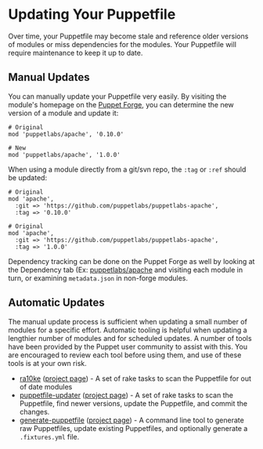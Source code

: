Updating Your Puppetfile
========================

Over time, your Puppetfile may become stale and reference older versions of modules or miss dependencies for the modules. Your Puppetfile will require maintenance to keep it up to date.

Manual Updates
--------------

You can manually update your Puppetfile very easily. By visiting the module's homepage on the [Puppet Forge](https://forge.puppet.com/), you can determine the new version of a module and update it:

    # Original
    mod 'puppetlabs/apache', '0.10.0'

    # New
    mod 'puppetlabs/apache', '1.0.0'

When using a module directly from a git/svn repo, the `:tag` or `:ref` should be updated:

    # Original
    mod 'apache',
      :git => 'https://github.com/puppetlabs/puppetlabs-apache',
      :tag => '0.10.0'

    # Original
    mod 'apache',
      :git => 'https://github.com/puppetlabs/puppetlabs-apache',
      :tag => '1.0.0'

Dependency tracking can be done on the Puppet Forge as well by looking at the Dependency tab (Ex: [puppetlabs/apache](https://forge.puppet.com/puppetlabs/apache/dependencies) and visiting each module in turn, or examining `metadata.json` in non-forge modules.

Automatic Updates
-----------------

The manual update process is sufficient when updating a small number of modules for a specific effort. Automatic tooling is helpful when updating a lengthier number of modules and for scheduled updates. A number of tools have been provided by the Puppet user community to assist with this. You are encouraged to review each tool before using them, and use of these tools is at your own risk.

* [ra10ke](https://rubygems.org/gems/ra10ke) ([project page](https://github.com/tampakrap/ra10ke/)) - A set of rake tasks to scan the Puppetfile for out of date modules
* [puppetfile-updater](https://rubygems.org/gems/puppetfile-updater/) ([project page](https://github.com/camptocamp/puppetfile-updater)) - A set of rake tasks to scan the Puppetfile, find newer versions, update the Puppetfile, and commit the changes.
* [generate-puppetfile](https://rubygems.org/gems/generate-puppetfile) ([project page](https://github.com/rnelson0/puppet-generate-puppetfile)) - A command line tool to generate raw Puppetfiles, update existing Puppetfiles, and optionally generate a `.fixtures.yml` file.
